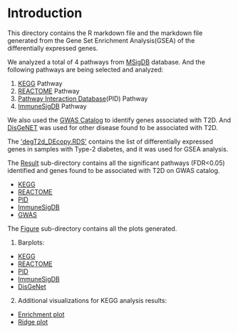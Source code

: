 # Introduction 

This directory contains the R markdown file and the markdown file generated from the Gene Set Enrichment Analysis(GSEA) of the differentially expressed genes. 

We analyzed a total of 4 pathways from [MSigDB](http://www.gsea-msigdb.org/gsea/msigdb/human/collection_details.jsp#IMMUNESIGDB) database. And the following pathways are being selected and analyzed: 
1. [KEGG](http://www.pathway.jp) Pathway
2. [REACTOME](http://www.reactome.org) Pathway 
3. [Pathway Interaction Database](http://www.ndexbio.org)(PID) Pathway 
4. [ImmuneSigDB](https://www.cell.com/immunity/fulltext/S1074-7613(15)00532-4) Pathway 

We also used the [GWAS Catalog](https://www.ebi.ac.uk/gwas/) to identify genes associated with T2D. And [DisGeNET](https://www.disgenet.org/) was used for other disease found to be associated with T2D. 

The ['degT2d_DEcopy.RDS'](https://github.com/STAT540-UBC-2023/project-zinc/blob/main/GeneSetEnrichmentAnalysis/degT2d_DEcopy.RDS) contains the list of differentially expressed genes in samples with Type-2 diabetes, and it was used for GSEA analysis. 

The [Result](https://github.com/STAT540-UBC-2023/project-zinc/tree/main/GeneSetEnrichmentAnalysis/Result) sub-directory contains all the significant pathways (FDR<0.05) identified and genes found to be associated with T2D on GWAS catalog. 
  + [KEGG](https://github.com/STAT540-UBC-2023/project-zinc/blob/main/GeneSetEnrichmentAnalysis/Result/kegg_significant_pathways.csv) 
  + [REACTOME](https://github.com/STAT540-UBC-2023/project-zinc/blob/main/GeneSetEnrichmentAnalysis/Result/reactome_significant_pathways.csv)
  + [PID](https://github.com/STAT540-UBC-2023/project-zinc/blob/main/GeneSetEnrichmentAnalysis/Result/pid_significant_pathways.csv) 
  + [ImmuneSigDB](https://github.com/STAT540-UBC-2023/project-zinc/blob/main/GeneSetEnrichmentAnalysis/Result/IMMUNE_significant_pathways.csv)
  + [GWAS](https://github.com/STAT540-UBC-2023/project-zinc/blob/main/GeneSetEnrichmentAnalysis/Result/tsd.genes.csv)


The [Figure](https://github.com/STAT540-UBC-2023/project-zinc/tree/main/GeneSetEnrichmentAnalysis/Gene-Set-Enrichment-Analysis_files/figure-gfm) sub-directory contains all the plots generated. 
  1. Barplots: 
  - [KEGG](https://github.com/STAT540-UBC-2023/project-zinc/blob/main/GeneSetEnrichmentAnalysis/Gene-Set-Enrichment-Analysis_files/figure-gfm/unnamed-chunk-20-1.png)
  - [REACTOME](https://github.com/STAT540-UBC-2023/project-zinc/blob/main/GeneSetEnrichmentAnalysis/Gene-Set-Enrichment-Analysis_files/figure-gfm/unnamed-chunk-30-1.png)
  - [PID](https://github.com/STAT540-UBC-2023/project-zinc/blob/main/GeneSetEnrichmentAnalysis/Gene-Set-Enrichment-Analysis_files/figure-gfm/unnamed-chunk-24-1.png)
  - [ImmuneSigDB](https://github.com/STAT540-UBC-2023/project-zinc/blob/main/GeneSetEnrichmentAnalysis/Gene-Set-Enrichment-Analysis_files/figure-gfm/unnamed-chunk-36-1.png) 
  - [DisGeNet](https://github.com/STAT540-UBC-2023/project-zinc/blob/main/GeneSetEnrichmentAnalysis/Gene-Set-Enrichment-Analysis_files/figure-gfm/unnamed-chunk-38-1.png) 
  2. Additional visualizations for KEGG analysis results: 
  - [Enrichment plot](https://github.com/STAT540-UBC-2023/project-zinc/blob/main/GeneSetEnrichmentAnalysis/Gene-Set-Enrichment-Analysis_files/figure-gfm/unnamed-chunk-21-1.png) 
  - [Ridge plot](https://github.com/STAT540-UBC-2023/project-zinc/blob/main/GeneSetEnrichmentAnalysis/Gene-Set-Enrichment-Analysis_files/figure-gfm/unnamed-chunk-21-2.png)
    
